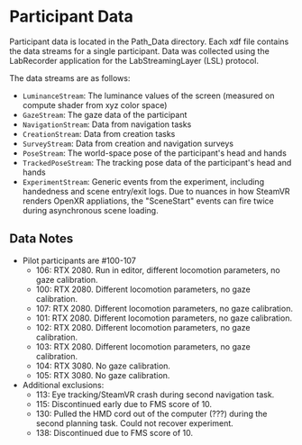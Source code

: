 # Participant Data

Participant data is located in the Path_Data directory. Each xdf file contains the data streams for a single participant. Data was collected using the LabRecorder application for the LabStreamingLayer (LSL) protocol. 

The data streams are as follows:
- `LuminanceStream`: The luminance values of the screen (measured on compute shader from xyz color space)
- `GazeStream`: The gaze data of the participant
- `NavigationStream`: Data from navigation tasks
- `CreationStream`: Data from creation tasks
- `SurveyStream`: Data from creation and navigation surveys
- `PoseStream`: The world-space pose of the participant's head and hands
- `TrackedPoseStream`: The tracking pose data of the participant's head and hands
- `ExperimentStream`: Generic events from the experiment, including handedness and scene entry/exit logs. Due to nuances in how SteamVR renders OpenXR appliations, the "SceneStart" events can fire twice during asynchronous scene loading. 


## Data Notes

- Pilot participants are #100-107
    - 106: RTX 2080. Run in editor, different locomotion parameters, no gaze calibration.
    - 100: RTX 2080. Different locomotion parameters, no gaze calibration.
    - 107: RTX 2080. Different locomotion parameters, no gaze calibration.
    - 101: RTX 2080. Different locomotion parameters, no gaze calibration.
    - 102: RTX 2080. Different locomotion parameters, no gaze calibration.
    - 103: RTX 2080. Different locomotion parameters, no gaze calibration.
    - 104: RTX 3080. No gaze calibration.
    - 105: RTX 3080. No gaze calibration.
- Additional exclusions: 
    - 113: Eye tracking/SteamVR crash during second navigation task. 
    - 115: Discontinued early due to FMS score of 10. 
    - 130: Pulled the HMD cord out of the computer (???) during the second planning task. Could not recover experiment. 
    - 138: Discontinued due to FMS score of 10. 